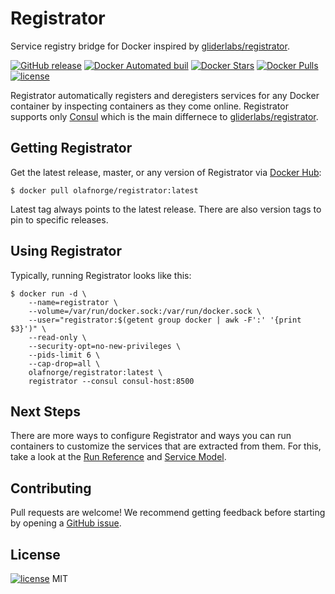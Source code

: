 # Registrator

Service registry bridge for Docker inspired by [gliderlabs/registrator](https://github.com/gliderlabs/registrator).
  
[![GitHub release](https://img.shields.io/github/release/olafnorge/registrator.svg)](https://hub.docker.com/r/olafnorge/registrator/)
[![Docker Automated buil](https://img.shields.io/docker/automated/olafnorge/registrator.svg)](https://hub.docker.com/r/olafnorge/registrator/)
[![Docker Stars](https://img.shields.io/docker/stars/olafnorge/registrator.svg)](https://hub.docker.com/r/olafnorge/registrator/)
[![Docker Pulls](https://img.shields.io/docker/pulls/olafnorge/registrator.svg)](https://hub.docker.com/r/olafnorge/registrator/)
[![license](https://img.shields.io/github/license/olafnorge/registrator.svg)](https://hub.docker.com/r/olafnorge/registrator/)

Registrator automatically registers and deregisters services for any Docker
container by inspecting containers as they come online. Registrator
supports only [Consul](http://www.consul.io/) which is the main differnece to
[gliderlabs/registrator](https://github.com/gliderlabs/registrator).

## Getting Registrator

Get the latest release, master, or any version of Registrator via [Docker Hub](https://hub.docker.com/r/olafnorge/registrator/):

	$ docker pull olafnorge/registrator:latest

Latest tag always points to the latest release. There are also version tags to pin to specific releases.

## Using Registrator

Typically, running Registrator looks like this:

    $ docker run -d \
        --name=registrator \
        --volume=/var/run/docker.sock:/var/run/docker.sock \
        --user="registrator:$(getent group docker | awk -F':' '{print $3}')" \
        --read-only \
        --security-opt=no-new-privileges \
        --pids-limit 6 \
        --cap-drop=all \
        olafnorge/registrator:latest \
        registrator --consul consul-host:8500

## Next Steps

There are more ways to configure Registrator and ways you can run containers to
customize the services that are extracted from them. For this, take a look at
the [Run Reference](docs/run.md) and [Service Model](docs/services.md).

## Contributing

Pull requests are welcome! We recommend getting feedback before starting by
opening a [GitHub issue](https://github.com/olafnorge/registrator/issues).

## License

[![license](https://img.shields.io/github/license/olafnorge/registrator.svg)](https://hub.docker.com/r/olafnorge/registrator/) MIT 